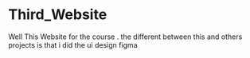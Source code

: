 # Third_Website
 Well This Website for the course . the different between this and others projects is that i did the ui design figma

